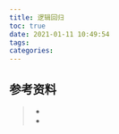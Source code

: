 ```yaml
---
title: 逻辑回归
toc: true
date: 2021-01-11 10:49:54
tags:
categories:
---
```






## 参考资料
> - []()
> - []()
